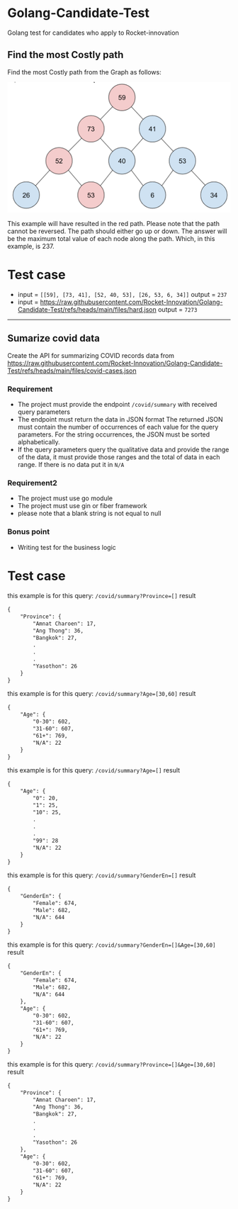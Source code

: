 # Golang-Candidate-Test
Golang test for candidates who apply to Rocket-innovation

## Find the most Costly path
Find the most Costly path from the Graph as follows:

![Figure 1-1](files/max-path.png)

This example will have resulted in the red path.
Please note that the path cannot be reversed. The path should either go up or down.
The answer will be the maximum total value of each node along the path. Which, in this example, is 237.

# Test case

- input = `[[59], [73, 41], [52, 40, 53], [26, 53, 6, 34]]` output = `237`
- input = <https://raw.githubusercontent.com/Rocket-Innovation/Golang-Candidate-Test/refs/heads/main/files/hard.json> output = `7273`

---

## Sumarize covid data
Create the API for summarizing COVID records data from https://raw.githubusercontent.com/Rocket-Innovation/Golang-Candidate-Test/refs/heads/main/files/covid-cases.json

### Requirement
- The project must provide the endpoint `/covid/summary` with received query parameters
- The endpoint must return the data in JSON format
The returned JSON must contain the number of occurrences of each value for the query parameters. For the string occurrences, the JSON must be sorted alphabetically.
- If the query parameters query the qualitative data and provide the range of the data, it must provide those ranges and the total of data in each range. If there is no data put it in `N/A`

### Requirement2
- The project must use go module
- The project must use gin or fiber framework
- please note that a blank string is not equal to null

### Bonus point
- Writing test for the business logic

# Test case
this example is for this query: `/covid/summary?Province=[]`
result
```
{
    "Province": {
        "Amnat Charoen": 17,
        "Ang Thong": 36,
        "Bangkok": 27,
        .
        .
        .
        "Yasothon": 26
    }
}
```
this example is for this query: `/covid/summary?Age=[30,60]`
result
```
{
    "Age": {
        "0-30": 602,
        "31-60": 607,
        "61+": 769,
        "N/A": 22
    }
}
```
this example is for this query: `/covid/summary?Age=[]`
result
```
{
    "Age": {
        "0": 20,
        "1": 25,
        "10": 25,
        .
        .
        .
        "99": 28
        "N/A": 22
    }
}
```
this example is for this query: `/covid/summary?GenderEn=[]`
result
```
{
    "GenderEn": {
        "Female": 674,
        "Male": 682,
        "N/A": 644
    }
}
```
this example is for this query: `/covid/summary?GenderEn=[]&Age=[30,60]`
result
```
{
    "GenderEn": {
        "Female": 674,
        "Male": 682,
        "N/A": 644
    },
    "Age": {
        "0-30": 602,
        "31-60": 607,
        "61+": 769,
        "N/A": 22
    }
}
```
this example is for this query: `/covid/summary?Province=[]&Age=[30,60]`
result
```
{
    "Province": {
        "Amnat Charoen": 17,
        "Ang Thong": 36,
        "Bangkok": 27,
        .
        .
        .
        "Yasothon": 26
    },
    "Age": {
        "0-30": 602,
        "31-60": 607,
        "61+": 769,
        "N/A": 22
    }
}
```
